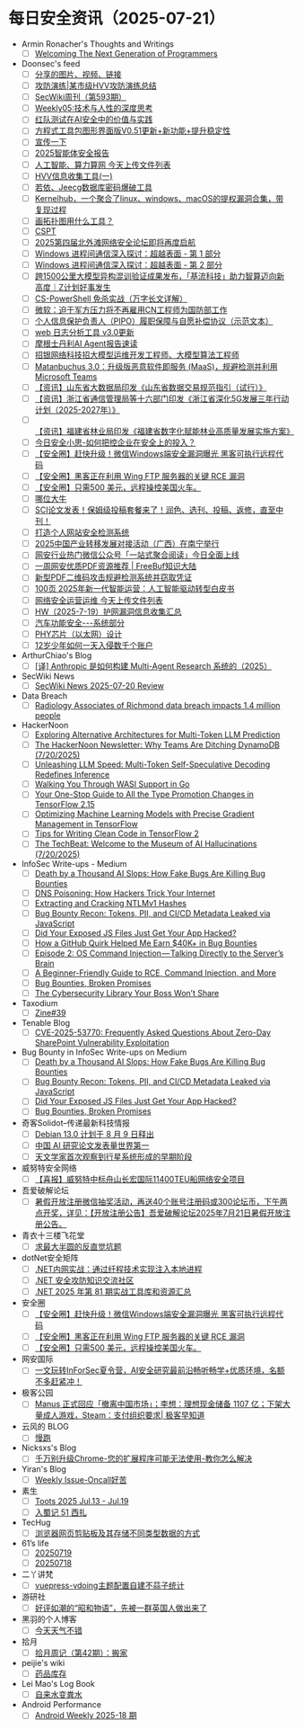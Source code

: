 # 每日安全资讯（2025-07-21）

- Armin Ronacher's Thoughts and Writings
  - [ ] [Welcoming The Next Generation of Programmers](https://lucumr.pocoo.org/2025/7/20/the-next-generation/)
- Doonsec's feed
  - [ ] [分享的图片、视频、链接](https://mp.weixin.qq.com/s?__biz=MzkzODU5MTkyNQ==&mid=2247484520&idx=1&sn=401dd75656d216698f3fd73280c7e34e)
  - [ ] [攻防演练|某市级HVV攻防演练总结](https://mp.weixin.qq.com/s?__biz=MzkzNzQyMDkxMQ==&mid=2247488262&idx=1&sn=f3b367b2fdfabde04b6f32a558c681b7)
  - [ ] [SecWiki周刊（第593期）](https://mp.weixin.qq.com/s?__biz=MjM5NDM1OTM0Mg==&mid=2651053529&idx=1&sn=e9b2c532974299452c6f3182cda52c83)
  - [ ] [Weekly05:技术与人性的深度思考](https://mp.weixin.qq.com/s?__biz=MzI5MjY4MTMyMQ==&mid=2247492195&idx=1&sn=7a839874d79af8f27451b23b066a6f40)
  - [ ] [红队测试在AI安全中的价值与实践](https://mp.weixin.qq.com/s?__biz=MzI3NzM5NDA0NA==&mid=2247491715&idx=1&sn=8d3c7caa74cd2fe097f8edb2e8c7a64e)
  - [ ] [方程式工具包图形界面版V0.51更新+新功能+提升稳定性](https://mp.weixin.qq.com/s?__biz=Mzg2ODYxMzY3OQ==&mid=2247519528&idx=1&sn=35ed7631fd3d5badd9b0f578cde108a0)
  - [ ] [宣传一下](https://mp.weixin.qq.com/s?__biz=Mzg2ODYxMzY3OQ==&mid=2247519528&idx=2&sn=94a24161548ef0139b30082fbe5088e1)
  - [ ] [2025智能体安全报告](https://mp.weixin.qq.com/s?__biz=MjM5OTk4MDE2MA==&mid=2655287287&idx=1&sn=2a3ab7a81653b8ca9a225608fd7c5d1d)
  - [ ] [人工智能、算力算网 今天上传文件列表](https://mp.weixin.qq.com/s?__biz=MjM5OTk4MDE2MA==&mid=2655287287&idx=2&sn=3d620e9b0b9402db09385f85987492c7)
  - [ ] [HVV信息收集工具(一)](https://mp.weixin.qq.com/s?__biz=MzkzMTY0OTcyMA==&mid=2247484349&idx=1&sn=915468c13729b57c70db6c2a6783ea2e)
  - [ ] [若依、Jeecg数据库密码爆破工具](https://mp.weixin.qq.com/s?__biz=MzkxNDYxMTc0Mg==&mid=2247484472&idx=1&sn=7a885ca317a74c6236e7fd40b1f66d31)
  - [ ] [Kernelhub，一个聚合了linux、windows、macOS的提权漏洞合集，带复现过程](https://mp.weixin.qq.com/s?__biz=Mzg2Nzk0NjA4Mg==&mid=2247504063&idx=1&sn=3862aedb5fdb4ae21a2600a1dbbfb8e7)
  - [ ] [画拓扑图用什么工具？](https://mp.weixin.qq.com/s?__biz=Mzk0MTI4NTIzNQ==&mid=2247494275&idx=1&sn=6848b275bec4c564dce785f43c8ce6a4)
  - [ ] [CSPT](https://mp.weixin.qq.com/s?__biz=MzkyMjUzNTM1Mw==&mid=2247487509&idx=1&sn=14bcf3eef3c14d20ee4d221860356306)
  - [ ] [2025第四届北外滩网络安全论坛即将再度启航](https://mp.weixin.qq.com/s?__biz=MzA5MzE5MDAzOA==&mid=2664245779&idx=1&sn=0a28c08254c9957c70ebdd06576acf1a)
  - [ ] [Windows 进程间通信深入探讨：超越表面 - 第 1 部分](https://mp.weixin.qq.com/s?__biz=MzAxODM5ODQzNQ==&mid=2247489643&idx=1&sn=10894f15d9a54db0d3adcc253758002f)
  - [ ] [Windows 进程间通信深入探讨：超越表面 - 第 2 部分](https://mp.weixin.qq.com/s?__biz=MzAxODM5ODQzNQ==&mid=2247489643&idx=2&sn=60e6236ebfa64781ea62f5230f8b669c)
  - [ ] [跨1500公里大模型异构混训验证成果发布，「基流科技」助力智算迈向新高度｜Z计划好事发生](https://mp.weixin.qq.com/s?__biz=MzkyMDU5NzQ2Mg==&mid=2247488763&idx=1&sn=0d6c2cce43a00ddf94e97415f3e09f66)
  - [ ] [CS-PowerShell 免杀实战（万字长文详解）](https://mp.weixin.qq.com/s?__biz=MzUyNTUyNTA5OQ==&mid=2247485756&idx=1&sn=e5d81edcbb5e92459cd68acd49032a31)
  - [ ] [微软：迫于军方压力将不再雇用CN工程师为国防部工作](https://mp.weixin.qq.com/s?__biz=MzU5MjgwMDg1Mg==&mid=2247486049&idx=1&sn=f8893c612d5b1131973a9d495c52581c)
  - [ ] [个人信息保护负责人（PIPO）履职保障与自愿补偿协议（示范文本）](https://mp.weixin.qq.com/s?__biz=MzAxOTk5NDY1MQ==&mid=2247487230&idx=1&sn=bd0ce7c4e57efd7c73a5038da3d92452)
  - [ ] [web 日志分析工具 v3.0更新](https://mp.weixin.qq.com/s?__biz=MzU3MDg2NDI4OA==&mid=2247491271&idx=1&sn=adc0b9838c79f62e0667ff8c303e87c1)
  - [ ] [摩根士丹利AI Agent报告速读](https://mp.weixin.qq.com/s?__biz=MzIxMDIwODM2MA==&mid=2653932458&idx=1&sn=34d659a4e31d60ac421b4ff8b1269b26)
  - [ ] [招银网络科技招大模型运维开发工程师、大模型算法工程师](https://mp.weixin.qq.com/s?__biz=MzIxMDIwODM2MA==&mid=2653932458&idx=2&sn=39ba67e2a94f434a1a11292e451882cf)
  - [ ] [Matanbuchus 3.0：升级版恶意软件即服务 (MaaS)，规避检测并利用 Microsoft Teams](https://mp.weixin.qq.com/s?__biz=Mzg2NTk4MTE1MQ==&mid=2247487592&idx=1&sn=72abe0d1a02a3d3b683d250dc6c85374)
  - [ ] [【资讯】山东省大数据局印发《山东省数据交易规范指引（试行）》](https://mp.weixin.qq.com/s?__biz=MzU1NDY3NDgwMQ==&mid=2247554249&idx=1&sn=f8106e317b5c05f2bd83621141b44fca)
  - [ ] [【资讯】浙江省通信管理局等十六部门印发《浙江省深化5G发展三年行动计划（2025-2027年）》](https://mp.weixin.qq.com/s?__biz=MzU1NDY3NDgwMQ==&mid=2247554249&idx=2&sn=ee6bac48e320d380ba06b259f88d8429)
  - [ ] [【资讯】福建省林业局印发《福建省数字化赋能林业高质量发展实施方案》](https://mp.weixin.qq.com/s?__biz=MzU1NDY3NDgwMQ==&mid=2247554249&idx=3&sn=077f9a7f8c10c9b8081ae35639c7fcbb)
  - [ ] [今日安全小思-如何把控企业在安全上的投入？](https://mp.weixin.qq.com/s?__biz=MzI5NDg0ODkwMQ==&mid=2247486513&idx=1&sn=fecf7c963526b1b483cd834f8c3e9091)
  - [ ] [【安全圈】赶快升级！微信Windows端安全漏洞曝光 黑客可执行远程代码](https://mp.weixin.qq.com/s?__biz=MzIzMzE4NDU1OQ==&mid=2652070749&idx=1&sn=050b8e30630112c924e35a27ee30ecd3)
  - [ ] [【安全圈】黑客正在利用 Wing FTP 服务器的关键 RCE 漏洞](https://mp.weixin.qq.com/s?__biz=MzIzMzE4NDU1OQ==&mid=2652070749&idx=2&sn=04105f8ddc32460791073712282f5bbf)
  - [ ] [【安全圈】只需500 美元，远程操控美国火车。](https://mp.weixin.qq.com/s?__biz=MzIzMzE4NDU1OQ==&mid=2652070749&idx=3&sn=0e63c4702280a1793641fe2bee920786)
  - [ ] [哪位大牛](https://mp.weixin.qq.com/s?__biz=MzAwMjQ2NTQ4Mg==&mid=2247499787&idx=1&sn=11587a693aa513f1f8c589bbd8b3c2be)
  - [ ] [SCI论文发表！保姆级投稿套餐来了！润色、选刊、投稿、返修，直至中刊！](https://mp.weixin.qq.com/s?__biz=MzAwMjQ2NTQ4Mg==&mid=2247499787&idx=2&sn=d8bddfdc3f1c0b346dfc6a882b636c31)
  - [ ] [打造个人网站安全检测系统](https://mp.weixin.qq.com/s?__biz=MzU2MjY2NTg3Mg==&mid=2247486077&idx=1&sn=71a6eda609e72ea2e5d07fbc92a5f052)
  - [ ] [2025中国产业转移发展对接活动（广西）在南宁举行](https://mp.weixin.qq.com/s?__biz=MzU0MDc2MzQ2Ng==&mid=2247535262&idx=1&sn=41acd4bb643ddb760c871c5c13bceb67)
  - [ ] [网安行业热门微信公众号「一站式聚合阅读」今日全面上线](https://mp.weixin.qq.com/s?__biz=MjM5NjA0NjgyMA==&mid=2651325190&idx=1&sn=7f93a85b2473d4ce923c70b76133861c)
  - [ ] [一周网安优质PDF资源推荐 | FreeBuf知识大陆](https://mp.weixin.qq.com/s?__biz=MjM5NjA0NjgyMA==&mid=2651325190&idx=2&sn=167289c2d2561826d4b07ce0602b8889)
  - [ ] [新型PDF二维码攻击规避检测系统并窃取凭证](https://mp.weixin.qq.com/s?__biz=MjM5NjA0NjgyMA==&mid=2651325190&idx=3&sn=88e758afdbfa5ac578f08cbb613a2497)
  - [ ] [100页 2025年新一代智能运营：人工智能驱动转型白皮书](https://mp.weixin.qq.com/s?__biz=MjM5OTk4MDE2MA==&mid=2655287260&idx=1&sn=d2d1090d028eb46444eaf3b6fffa37ff)
  - [ ] [网络安全运营运维 今天上传文件列表](https://mp.weixin.qq.com/s?__biz=MjM5OTk4MDE2MA==&mid=2655287260&idx=2&sn=f8687793ac5401cf81dd82ccc4552a04)
  - [ ] [HW（2025-7-19）护网漏洞信息收集汇总](https://mp.weixin.qq.com/s?__biz=Mzg4NTg5MDQ0OA==&mid=2247488338&idx=1&sn=eb889ea7d441b43d2c81ee29cc3715c0)
  - [ ] [汽车功能安全---系统部分](https://mp.weixin.qq.com/s?__biz=MzIzOTc2OTAxMg==&mid=2247556978&idx=1&sn=4a99706b3e2ddef6f8d60a54013634b8)
  - [ ] [PHY芯片（以太网）设计](https://mp.weixin.qq.com/s?__biz=MzIzOTc2OTAxMg==&mid=2247556978&idx=2&sn=eb2937c2bdfff51b66498bc0bf68ccd4)
  - [ ] [12岁少年如何一天入侵数千个账户](https://mp.weixin.qq.com/s?__biz=MzA4NDQ5NTU0MA==&mid=2647690878&idx=1&sn=0fd9476d40d90cb924189d0059ea1811)
- ArthurChiao's Blog
  - [ ] [[译] Anthropic 是如何构建 Multi-Agent Research 系统的（2025）](https://arthurchiao.github.io/blog/built-multi-agent-research-system-zh/)
- SecWiki News
  - [ ] [SecWiki News 2025-07-20 Review](http://www.sec-wiki.com/?2025-07-20)
- Data Breach
  - [ ] [Radiology Associates of Richmond data breach impacts 1.4 million people](https://securityaffairs.com/180128/data-breach/radiology-associates-of-richmond-data-breach-impacts-1-4-million-people.html)
- HackerNoon
  - [ ] [Exploring Alternative Architectures for Multi-Token LLM Prediction](https://hackernoon.com/exploring-alternative-architectures-for-multi-token-llm-prediction?source=rss)
  - [ ] [The HackerNoon Newsletter: Why Teams Are Ditching DynamoDB (7/20/2025)](https://hackernoon.com/7-20-2025-newsletter?source=rss)
  - [ ] [Unleashing LLM Speed: Multi-Token Self-Speculative Decoding Redefines Inference](https://hackernoon.com/unleashing-llm-speed-multi-token-self-speculative-decoding-redefines-inference?source=rss)
  - [ ] [Walking You Through WASI Support in Go](https://hackernoon.com/walking-you-through-wasi-support-in-go?source=rss)
  - [ ] [Your One-Stop Guide to All the Type Promotion Changes in TensorFlow 2.15](https://hackernoon.com/your-one-stop-guide-to-all-the-type-promotion-changes-in-tensorflow-215?source=rss)
  - [ ] [Optimizing Machine Learning Models with Precise Gradient Management in TensorFlow](https://hackernoon.com/optimizing-machine-learning-models-with-precise-gradient-management-in-tensorflow?source=rss)
  - [ ] [Tips for Writing Clean Code in TensorFlow 2](https://hackernoon.com/tips-for-writing-clean-code-in-tensorflow-2?source=rss)
  - [ ] [The TechBeat: Welcome to the Museum of AI Hallucinations (7/20/2025)](https://hackernoon.com/7-20-2025-techbeat?source=rss)
- InfoSec Write-ups - Medium
  - [ ] [Death by a Thousand AI Slops: How Fake Bugs Are Killing Bug Bounties](https://infosecwriteups.com/death-by-a-thousand-ai-slops-how-fake-bugs-are-killing-bug-bounties-e4a8803edab7?source=rss----7b722bfd1b8d---4)
  - [ ] [DNS Poisoning: How Hackers Trick Your Internet](https://infosecwriteups.com/dns-poisoning-how-hackers-trick-your-internet-7621e93517a6?source=rss----7b722bfd1b8d---4)
  - [ ] [Extracting and Cracking NTLMv1 Hashes](https://infosecwriteups.com/extracting-and-cracking-ntlmv1-hashes-035ea0267d3e?source=rss----7b722bfd1b8d---4)
  - [ ] [Bug Bounty Recon: Tokens, PII, and CI/CD Metadata Leaked via JavaScript](https://infosecwriteups.com/bug-bounty-recon-tokens-pii-and-ci-cd-metadata-leaked-via-javascript-76e3c2594957?source=rss----7b722bfd1b8d---4)
  - [ ] [Did Your Exposed JS Files Just Get Your App Hacked?](https://infosecwriteups.com/did-your-exposed-js-files-just-get-your-app-hacked-2f8c43789091?source=rss----7b722bfd1b8d---4)
  - [ ] [How a GitHub Quirk Helped Me Earn $40K+ in Bug Bounties](https://infosecwriteups.com/how-a-github-quirk-helped-me-earn-40k-in-bug-bounties-8efa66b8771f?source=rss----7b722bfd1b8d---4)
  - [ ] [Episode 2: OS Command Injection — Talking Directly to the Server’s Brain](https://infosecwriteups.com/episode-2-os-command-injection-talking-directly-to-the-servers-brain-7fdb828aaae3?source=rss----7b722bfd1b8d---4)
  - [ ] [A Beginner-Friendly Guide to RCE, Command Injection, and More](https://infosecwriteups.com/a-beginner-friendly-guide-to-rce-command-injection-and-more-eadf64b481eb?source=rss----7b722bfd1b8d---4)
  - [ ] [Bug Bounties, Broken Promises](https://infosecwriteups.com/bug-bounties-broken-promises-a19557db0aaa?source=rss----7b722bfd1b8d---4)
  - [ ] [The Cybersecurity Library Your Boss Won’t Share](https://infosecwriteups.com/the-cybersecurity-library-your-boss-wont-share-37421d69e328?source=rss----7b722bfd1b8d---4)
- Taxodium
  - [ ] [Zine#39](https://taxodium.ink//39.html)
- Tenable Blog
  - [ ] [CVE-2025-53770: Frequently Asked Questions About Zero-Day SharePoint Vulnerability Exploitation](https://www.tenable.com/blog/cve-2025-53770-frequently-asked-questions-about-zero-day-sharepoint-vulnerability-exploitation)
- Bug Bounty in InfoSec Write-ups on Medium
  - [ ] [Death by a Thousand AI Slops: How Fake Bugs Are Killing Bug Bounties](https://infosecwriteups.com/death-by-a-thousand-ai-slops-how-fake-bugs-are-killing-bug-bounties-e4a8803edab7?source=rss----7b722bfd1b8d--bug_bounty)
  - [ ] [Bug Bounty Recon: Tokens, PII, and CI/CD Metadata Leaked via JavaScript](https://infosecwriteups.com/bug-bounty-recon-tokens-pii-and-ci-cd-metadata-leaked-via-javascript-76e3c2594957?source=rss----7b722bfd1b8d--bug_bounty)
  - [ ] [Did Your Exposed JS Files Just Get Your App Hacked?](https://infosecwriteups.com/did-your-exposed-js-files-just-get-your-app-hacked-2f8c43789091?source=rss----7b722bfd1b8d--bug_bounty)
  - [ ] [Bug Bounties, Broken Promises](https://infosecwriteups.com/bug-bounties-broken-promises-a19557db0aaa?source=rss----7b722bfd1b8d--bug_bounty)
- 奇客Solidot–传递最新科技情报
  - [ ] [Debian 13.0 计划于 8 月 9 日释出](https://www.solidot.org/story?sid=81841)
  - [ ] [中国 AI 研究论文发表量世界第一](https://www.solidot.org/story?sid=81840)
  - [ ] [天文学家首次观察到行星系统形成的早期阶段](https://www.solidot.org/story?sid=81839)
- 威努特安全网络
  - [ ] [【喜报】威努特中标舟山长宏国际11400TEU船网络安全项目](https://mp.weixin.qq.com/s?__biz=MzAwNTgyODU3NQ==&mid=2651134450&idx=1&sn=51369a596bf5046a7d568258b5e6d106)
- 吾爱破解论坛
  - [ ] [暑假开放注册微信抽奖活动，再送40个账号注册码或300论坛币，下午两点开奖，详见：【开放注册公告】吾爱破解论坛2025年7月21日暑假开放注册公告。](https://mp.weixin.qq.com/s?__biz=MjM5Mjc3MDM2Mw==&mid=2651142780&idx=1&sn=a472b574e8554b3998343ccaa23aa6cc)
- 青衣十三楼飞花堂
  - [ ] [求最大半圆的反直觉坑题](https://mp.weixin.qq.com/s?__biz=MzUzMjQyMDE3Ng==&mid=2247488447&idx=1&sn=f29dd21b572efa3bebfbd145afaa2c26)
- dotNet安全矩阵
  - [ ] [.NET内网实战：通过纤程技术实现注入本地进程](https://mp.weixin.qq.com/s?__biz=MzUyOTc3NTQ5MA==&mid=2247500125&idx=1&sn=5f9671089cd7f58ef8696b0387262212)
  - [ ] [.NET 安全攻防知识交流社区](https://mp.weixin.qq.com/s?__biz=MzUyOTc3NTQ5MA==&mid=2247500125&idx=2&sn=2459bfb5a486c8c1acf77de60ab6fcb6)
  - [ ] [.NET 2025 年第 81 期实战工具库和资源汇总](https://mp.weixin.qq.com/s?__biz=MzUyOTc3NTQ5MA==&mid=2247500125&idx=3&sn=a178a87486a960fd2afb7d0f20d512b4)
- 安全圈
  - [ ] [【安全圈】赶快升级！微信Windows端安全漏洞曝光 黑客可执行远程代码](https://mp.weixin.qq.com/s?__biz=MzIzMzE4NDU1OQ==&mid=2652070749&idx=1&sn=050b8e30630112c924e35a27ee30ecd3)
  - [ ] [【安全圈】黑客正在利用 Wing FTP 服务器的关键 RCE 漏洞](https://mp.weixin.qq.com/s?__biz=MzIzMzE4NDU1OQ==&mid=2652070749&idx=2&sn=04105f8ddc32460791073712282f5bbf)
  - [ ] [【安全圈】只需500 美元，远程操控美国火车。](https://mp.weixin.qq.com/s?__biz=MzIzMzE4NDU1OQ==&mid=2652070749&idx=3&sn=0e63c4702280a1793641fe2bee920786)
- 网安国际
  - [ ] [一文玩转InForSec夏令营，AI安全研究最前沿畅听畅学+优质环境，名额不多赶紧冲！](https://mp.weixin.qq.com/s?__biz=MzA4ODYzMjU0NQ==&mid=2652317815&idx=1&sn=083cc0c684dbd47c3ebbd01ca9c7f04a)
- 极客公园
  - [ ] [Manus 正式回应「撤离中国市场」；李想：理想现金储备 1107 亿；下架大量成人游戏，Steam：支付组织要求| 极客早知道](https://mp.weixin.qq.com/s?__biz=MTMwNDMwODQ0MQ==&mid=2653083080&idx=1&sn=e88a939d69c938e62cc4641eba241029)
- 云风的 BLOG
  - [ ] [慢跑](https://blog.codingnow.com/2025/07/jogging.html)
- Nicksxs's Blog
  - [ ] [千万别升级Chrome-您的扩展程序可能无法使用-教你怎么解决](https://nicksxs.me/2025/07/20/%E5%8D%83%E4%B8%87%E5%88%AB%E5%8D%87%E7%BA%A7Chrome-%E6%82%A8%E7%9A%84%E6%89%A9%E5%B1%95%E7%A8%8B%E5%BA%8F%E5%8F%AF%E8%83%BD%E6%97%A0%E6%B3%95%E4%BD%BF%E7%94%A8/)
- Yiran's Blog
  - [ ] [Weekly Issue-Oncall好苦](https://zdyxry.github.io/2025/07/20/Weekly-Issue-Oncall%E5%A5%BD%E8%8B%A6/)
- 素生
  - [ ] [Toots 2025 Jul.13 - Jul.19](http://z.arlmy.me/posts/MastodonArchives/2025/MastodonTootsArchives_20250719/)
  - [ ] [入蜀记 51 西扎](http://z.arlmy.me/posts/BBBPandINSW/INSW/INSW_51/)
- TecHug
  - [ ] [浏览器网页剪贴板及其存储不同类型数据的方式](https://www.techug.com/post/the-webs-clipboard-and-how-it-stores-data-of-different-types/)
- 61’s life
  - [ ] [20250719](https://61.life/2025/0719)
  - [ ] [20250718](https://61.life/2025/0718)
- 二丫讲梵
  - [ ] [vuepress-vdoing主题配置自建不蒜子统计](https://wiki.eryajf.net/pages/c323b1/)
- 游研社
  - [ ] [好评如潮的“昭和物语”，先被一群英国人做出来了](https://www.yystv.cn/p/13035)
- 黑羽的个人博客
  - [ ] [今天天气不错](https://blog.thetbw.xyz/archives/nice-weather-today)
- 拾月
  - [ ] [拾月周记（第42期）：搬家](https://www.skyue.com/25072107.html)
- peijie's wiki
  - [ ] [药品库存](https://liupj.top/2025/07/20/medicine/)
- Lei Mao's Log Book
  - [ ] [自来水变粪水](https://leimao.github.io/essay/%E8%87%AA%E6%9D%A5%E6%B0%B4%E5%8F%98%E7%B2%AA%E6%B0%B4/)
- Android Performance
  - [ ] [Android Weekly 2025-18 期](https://androidperformance.com/2025/07/20/Android-Weekly-2025-18/)
